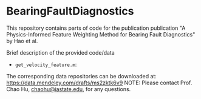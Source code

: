 # BearingFaultDiagnostics
This repository contains parts of code for the publication publication "A Physics-Informed Feature Weighting Method for Bearing Fault Diagnostics" by Hao et al. 



Brief description of the provided code/data


- `get_velocity_feature.m`: 

The corresponding data repositories can be downloaded at: https://data.mendeley.com/drafts/ms2zktk6v9
NOTE: Please contact Prof. Chao Hu, chaohu@iastate.edu, for any questions. 
